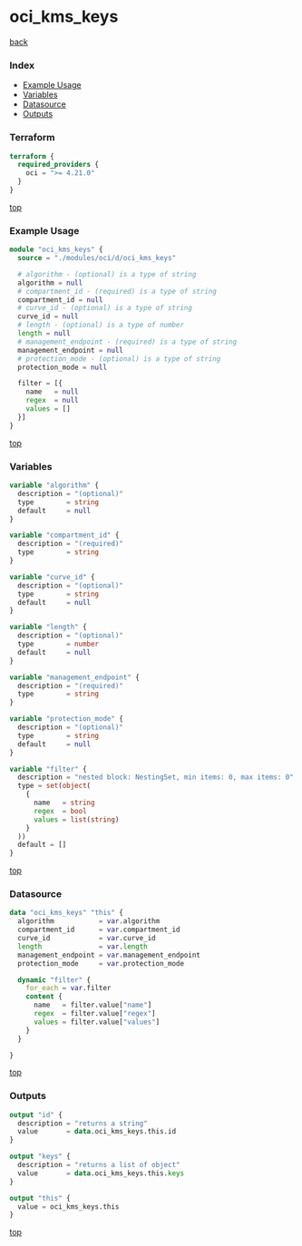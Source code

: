 # oci_kms_keys

[back](../oci.md)

### Index

- [Example Usage](#example-usage)
- [Variables](#variables)
- [Datasource](#datasource)
- [Outputs](#outputs)

### Terraform

```terraform
terraform {
  required_providers {
    oci = ">= 4.21.0"
  }
}
```

[top](#index)

### Example Usage

```terraform
module "oci_kms_keys" {
  source = "./modules/oci/d/oci_kms_keys"

  # algorithm - (optional) is a type of string
  algorithm = null
  # compartment_id - (required) is a type of string
  compartment_id = null
  # curve_id - (optional) is a type of string
  curve_id = null
  # length - (optional) is a type of number
  length = null
  # management_endpoint - (required) is a type of string
  management_endpoint = null
  # protection_mode - (optional) is a type of string
  protection_mode = null

  filter = [{
    name   = null
    regex  = null
    values = []
  }]
}
```

[top](#index)

### Variables

```terraform
variable "algorithm" {
  description = "(optional)"
  type        = string
  default     = null
}

variable "compartment_id" {
  description = "(required)"
  type        = string
}

variable "curve_id" {
  description = "(optional)"
  type        = string
  default     = null
}

variable "length" {
  description = "(optional)"
  type        = number
  default     = null
}

variable "management_endpoint" {
  description = "(required)"
  type        = string
}

variable "protection_mode" {
  description = "(optional)"
  type        = string
  default     = null
}

variable "filter" {
  description = "nested block: NestingSet, min items: 0, max items: 0"
  type = set(object(
    {
      name   = string
      regex  = bool
      values = list(string)
    }
  ))
  default = []
}
```

[top](#index)

### Datasource

```terraform
data "oci_kms_keys" "this" {
  algorithm           = var.algorithm
  compartment_id      = var.compartment_id
  curve_id            = var.curve_id
  length              = var.length
  management_endpoint = var.management_endpoint
  protection_mode     = var.protection_mode

  dynamic "filter" {
    for_each = var.filter
    content {
      name   = filter.value["name"]
      regex  = filter.value["regex"]
      values = filter.value["values"]
    }
  }

}
```

[top](#index)

### Outputs

```terraform
output "id" {
  description = "returns a string"
  value       = data.oci_kms_keys.this.id
}

output "keys" {
  description = "returns a list of object"
  value       = data.oci_kms_keys.this.keys
}

output "this" {
  value = oci_kms_keys.this
}
```

[top](#index)